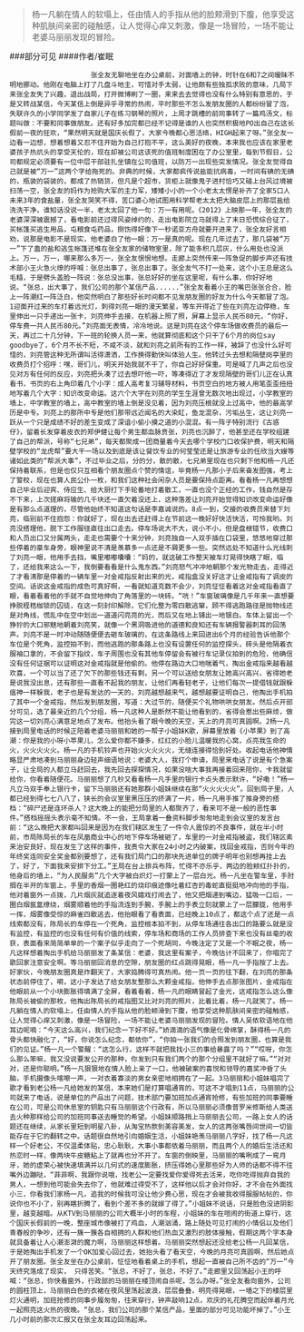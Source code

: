 > 杨一凡躺在情人的软塌上，任由情人的手指从他的脸颊滑到下腹，他享受这种肌肤间亲密的碰触感，让人觉得心痒又刺激，像是一场冒险，一场不能让老婆马丽丽发现的冒险。

###部分可见
####作者/崔眠

						张全友无聊地坐在办公桌前，对面墙上的钟，时针在6和7之间暧昧不明地挪动。他刚在电脑上打了几盘斗地主，可惜对手太弱，让他颇有些独孤求败的意味，几局下来张全友失了兴趣，退出战局，打开微博刷了一圈，来来去去觉得也没有什么特别有意思的，于是又转战某信，今天某信上倒是异乎寻常的热闹，平时那些不怎么发朋友圈的人都纷纷冒了泡，失联许久的小学同学发了自家儿子在练习钢琴的照片，上周才跳槽的前同事转了一篇鸡汤文，标题叫做：不要和同事做朋友。还有好多加完都已经不记得是谁的人也突然积极地PO出自己在这长假前一夜的狂欢，“果然明天就是国庆长假了，大家今晚都心思活络，HIGH起来了呀。”张全友一边看一边想，想着想着又忍不住开始为自己打抱不平，这么美好的夜晚，本来我也应该在家里老婆孩子热炕头的享受天伦的，现在却被公司这该死的值班制度困在了办公室里，每到节假日，公司都规定必须要有一位中层干部驻扎坐镇在公司值班，以防万一出现些突发情况。张全友觉得自己就是被“万一”这两个字给拖死的。非典的时候，大家都疯传说盐能抗病毒，一时间有碘的无碘的，瓶装的袋装的，都成了热销货，但凡是个超市，货柜上就像鬼子进村恰巧又碰上台风过境被扫荡一空，张全友的妈作为抢购大军的主力军，矮矮小小的一个小老太太愣是补齐了全家5口人未来3年的食盐量，张全友哭笑不得，苦口婆心地试图用科学帮老太太把大脑皮层上的那层盐给洗洗干净，谁知话没说一半，老太太回了他一句：万一有用呢。《2012》上映那一年，张全友的老婆深深被震撼了，看电影前还过得风姿绰约的，走出电影院立马就得上了末日恐慌综合征了，买帐篷买逃生用品，屯粮食屯药品，捯饬得好像下一秒诺亚方舟就要开进来了，张全友好言相劝，说那是电影不是现实，他老婆白了他一眼：万一是真的呢。现在几年过去了，那几袋被“万一”下了蛊的盐和逃生帐篷还堆在张全友家的储物室里，除了能多积几层灰，什么用处也没派上。万一，万一，哪来那么多万一，张全友恨恨地想。走廊上突然传来一阵急促的脚步声还有技术部小王火急火燎的呼喊：张总出事了，张总出事了。张全友气不打一处来，这个小王总是这么毛糙，于是劈头盖脸一阵说：张总没出事，张总好好的坐在这里呢，有什么事，你好好地说。“张总，出大事了，我们公司的那个某信产品......”张全友看着小王的嘴巴张张合合，脸上一阵潮红一阵泛白，他突然明白了那些好长时间都不见发朋友圈的好友为什么今天都冒了泡。1迎面开过来的车打着远光灯，刺得刘亮一眼的漫天繁星，等车开得近了些在刘亮左边停稳，车里伸出一只手递出一张卡，刘亮伸手去接，在机器上照了照，屏幕上显示人民币80元，“你好，停车费一共人民币80元。”刘亮面无表情，冷冷地说。这是刘亮在这个停车场做收费员的最后一天，再过二十几分钟，下一班的轮换人员一来，他就算彻底和这个只干了6个月的岗位say goodbye了，6个月不长不短，不咸不淡，就和刘亮之前所有的工作一样，被辞了也没什么好可惜的，刘亮管这种无所谓叫活得潇洒，工作换得勤快叫体验人生。他转过头去想和隔壁岗亭里的收费员打个招呼：嘿，哥们儿，明天开始我就不干了，你自己好好保重。可是喊了几声之后也没见对方有任何的反应，刘亮把头凑了过去想吓他一吓，等凑得近了才发现隔壁的哥们儿正在认真看书，书页的右上角印着几个小字：成人高考复习辅导材料，书页空白的地方被人用笔歪歪扭扭地写着几个大字：知识改变命运。这六个大字在刘亮的学生生涯曾无数次地出现过，小学教室的墙上，中学教室的墙上，高中教室的墙上倒是没见着，因为刘亮压根就没上过高中，他的最高学历是中专。刘亮上的那所中专是他们那带远近闻名的大染缸，鱼龙混杂，污垢丛生，这让刘亮一跃从一个只是成绩不好的差生变成了深谙小偷小摸之道的小混混。有一阵子特别流行《古惑仔》，留着长发穿着皮衣的郑伊健让每个男生都血脉贲张，刘亮也沉醉了，他甚至还在学校组建了自己的帮派，号称“七兄弟”，每天都聚成一团商量着今天去哪个学校门口收保护费，明天和隔壁学校的“龙虎帮”要大干一场以及到底是该让餐饮专业的何莹莹还是让旅游专业的任欣当大嫂等诸如此类的“帮派大事”，不过毕业之后，分的分，散的散，七兄弟里现在也只剩下他和杨一凡还保持着联系，但是也仅只互相看个朋友圈点个赞的情谊，毕竟杨一凡那小子后来奋发图强，考上了警校，现在也算人民公仆一枚，和我们这种社会闲杂人员是要保持点距离。看看杨一凡再想想自己毕业后迎宾、侍应生、给大厨打下手轮番地打着散工，一直也没个正经的工作，钱自然是存不下来，上次搓麻将输的几千块还一直欠着没还上，这种落差让刘亮开始觉得知识改变命运好像是有那么点道理的，尽管他始终不知道这句话是李嘉诚说的。8点一到，交接的收费员来替下刘亮，临别前不住抱怨：你就好了，现在出去还赶得上在节前这一晚好好快活快活，可怜我哟。刘亮没搭理他，脱下工作服径直往出口走去。停车场说大不大，说小不小，但是盘根错节，收费口和人员出口又分属两头，走走也需要个十来分钟，刘亮独自一人双手插在口袋里，悠悠地穿过那些停着的豪车身旁，眼神里说不清是羡慕多一点还是不屑更多一些。突然远处不知道什么光线刺了刘亮一眼，他用手去挡，嘴里嘟嘟囔囔：“妈的，就这破工作整天被车灯晃得快瞎了眼，临了，还给我来这么一下，我倒要看看是什么鬼东西。”刘亮怒气冲冲地朝那个发光物走去，走得近了才看清那是停着的一辆车里一对金戒指反射出来的光，戒指盒没关好这才让金戒指有了调皮的空间。话说这金戒指的成色可真好啊，一看就知道克数不会少，刘亮怔怔看着这对金戒指看直了眼，看着看着他的手就不自觉地伸向了角落里的一块砖。“咣！”车窗玻璃像是几千年来一直想要挣脱桎梏枷锁的囚徒，在这一刻封印解除，它们化整为零四散逃窜，顾不得逃跑路径是抛物线还是对角线，慌乱中在空中划出一道道闪亮亮的光，而后又在地上铺出一地银白。车体上留出一个狰狞的大口邪魅地朝着刘亮笑，就像一个黑洞吸进他的道德和良知还有车辆报警器刺耳的回荡声。刘亮不是一时冲动随随便便去砸车玻璃的，在这条路线上来回进出6个月的经验告诉他那个车位是个死角，监控拍不到，而他逃跑的那条路上也没有设置任何的监控探头，砖头是他隔着衣服袖口拿的，不会留下指纹，车子周围也没有其他车停留会有被行车记录仪拍到的危险，他确信没有任何证据可以证明这对金戒指就是他偷的。他停在路边大口地喘着气，掏出金戒指来越看越欢喜，一个可以当了还了欠下的那些钱还有剩，另一个可以送给女朋友让她高兴高兴，省得她老是说我没出息，还有那些一直看不起我的朋友，让他们再看轻老子，让他们每次一提借钱就跟躲瘟神一样躲我，老子也是有发达的一天的，刘亮越想越来气，越想越要证明自己，他掏出手机拍了其中一个金戒指，然后发到朋友圈，写道：大过节的，随便买个礼物哄哄女朋友。然后点开部分可见，选了最亲近的几个分组，杨一凡这种人是断然不能让他看到的，省得会惹出些麻烦，做完这一切刘亮心满意足地点了发布。他抬头看了眼今晚的天空，天上的月亮可真圆啊。2杨一凡接到局里电话的时候正陪着老婆马丽丽和她的一帮子小姐妹K歌，屏幕里放着《小苹果》到了高潮：你是我的小呀小苹果儿，怎么爱你都不嫌多，红红的小脸儿温暖我的心窝，点亮我生命的火，火火火火火。杨一凡的手机铃声也开始火火火火火，无缝连接得恰到好处。收起电话他神情略显严肃地凑到马丽丽身边轻声细语地说：老婆大人，我打个申请，局里来电话了说是有个急案子，让全局的人都立马赶回去，我先回去探探情况，如果没啥大事我再接着回来陪你，卡我就留给你，你看着随便花。马丽丽想了几秒又看看杨一凡手里的银行卡点头表示默许，“好嘞！”杨一凡立马双手奉上银行卡，留下马丽丽还有她那群小姐妹继续在那“火火火火火”。回到局子里，人都已经到得七七八八了，狭长的会议室里黑压压的挤满了一片，杨一凡用手推了推身旁的搭档：“碎尸还是连环杀人？这大晚上的能把分局里的人都聚齐了，看来可不是一般的恶性事件。”搭档摇摇头表示毫不知情。不一会，王局拿着一叠资料脚步匆匆地走到会议室的发言台前：“这么晚把大家都叫回来是因为在我们辖区发生了一件令人震惊的不良事件，就在半小时前，市局陈局长的车在凤凰商业中心的地下停车场被砸了，车里的一对金戒指被盗，我们辖区素来治安良好，现在发生了这样的事件，我责令大家在24小时之内破案，找回金戒指，否则今年的年终奖连同安全奖金都别要想了，还有我们局门口的那块先进单位的牌子明年也别想再挂上去了，好了，下面我来安排下分工。”王局在台上排兵布阵，忙得不亦乐乎，两边的脸颊红扑扑的，他身后的墙上，“为人民服务”几个大字被白炽灯一打蒙上了一层白光。杨一凡坐在警车里，手肘搁在半开的车窗上，手里的香烟一圈艳红的烧印痕迹像吐着红杏的毒蛇直挺挺地冲向他的手指，他对着窗外一点拨，几片烟灰就追逐着夜风嬉戏打闹去了，他又把烟递到嘴边，猛吸一口后，一圈白烟氤氲缭绕，烟雾顺着他的手指流连到手腕，手腕上的手表立刻就蒙上了一层朦胧，他用手一挥，烟雾像受惊的麻雀四散逃去，他抬眼看了看表面，已经晚上10点了，都这个点了还是一点线索都没有，陈局长的车停在一个死角，监控根本拍不到，从停车场通往各出口的路要么就是没有监控，有监控的也没有任何有价值的线索，停车场和商场的工作人员排查下来也没有丝毫的收获，表面看来简简单单的一个案子似乎走向了一个死胡同，今晚注定了又是一个不眠之夜，杨一凡这样想着掏出手机给马丽丽发了条某信：老婆，我这里有案子，今晚估计不回来了，你唱完了歌回家注意安全啊。等马丽丽回消息的空隙，朋友圈的红点跳得晃眼，杨一凡一手指按了上去。好家伙，今晚朋友圈真是炸翻天了，大家捣腾得可真热闹。他一页一页的往下翻，在刘亮的那条状态前停住了，嗬，这小子发达了给女朋友整那么大颗金戒指，他伸手去点那张图片，金戒指在他眼前从一个小块膨胀得填满了全屏，看着看着，杨一凡的眼睛冒起了金光，这戒指怎么这么像陈局长被偷的那枚，他掏出陈局长的戒指图又比对刘亮的照片，比着比着，杨一凡就笑了。杨一凡躺在情人的软塌上，任由情人的手指从他的脸颊滑到下腹，他享受这种肌肤间亲密的碰触感，让人觉得心痒又刺激，像是一场冒险，一场不能让老婆马丽丽发现的冒险。情人吴侬软语地在他耳边呢喃：“今天这么高兴，我们纪念一下好不好。”娇滴滴的语气像是化骨绵掌，酥得杨一凡的骨头都快融化了，“好，你说怎么纪念，都依你”，“你拍一张我们的合照发到朋友圈，也算是我们的见证。”杨一凡一个警醒：“这怎么行，这样不就把我找小三的事给暴露了吗？”“哎呀，你怎么那么笨嘛，我又没说要发公开的那种，你发到只有我们两个的那个分组里不就好了嘛。”“对对对，还是你聪明。”杨一凡狠狠地在情人脸上亲了一口，他被破案的喜悦和领导的嘉奖冲昏了头脑，手机摄像头喀嚓一声，一对衣着寡淡的男女亲密地相拥在了一起。3马丽丽和小姐妹唱完了歌才看到老公杨一凡给她发的某信，本来她们是打算唱通宵的，可这不才唱到11点，马丽丽的公司就来了电话，说是单位的产品出了问题，技术部门要加班加点通宵抢修，有些加班的同事要睡在公司，可是公司休息室的钥匙只有马丽丽这个行政有，所以马丽丽必须像普罗米修斯给人类送去火种那样给公司的加班同事送去睡觉的希望。小姐妹顺路捎上马丽丽去公司，一路上女人的话题还在继续，从家长里短到明星八卦，从淘宝热款到美容美发，女人的这两张嘴唇间世间一切皆能存在于它的翻转之中。话题很自然地引向婚姻生活，小姐妹艳羡马丽丽八字好，找了杨一凡这样一个好老公，不仅温柔体贴，忠心耿耿，大事小事都依着马丽丽，而且两个人的婚后生活还和热恋时一样，像两块牛皮糖粘上了就再也分不开了。车窗的倒映里，马丽丽的嘴咧成了一弯月牙，她的虚荣心被快速填满并以几何式的速度膨胀，挤压得她心里那些好为人师的话都不得不往嘴外边蹦哒，“菲菲啊，我跟你说哦，找老公一定要找爱你爱得死去活来，吃你吃得抛弃自我的男人，一想到他可能会失去你了，他就难过得受不了，这样他以后才会对你好，才不会在外面找小三，你看我们家杨一凡，追我的时候我可没让他少费心思，现在才会被我收得服服帖帖的，你说你也不小了，别再瞎折腾了，看到个差不多的就嫁了得了。”小姐妹不说话，只是脸色没进阴影里，越变越暗。从KTV到马丽丽的公司大概半小时的车程，小姐妹的车在喧闹的街道上穿行，这个国庆长假前的一晚，整座城市像被打了鸡血，人潮汹涌，路上随处可见打闹的小情侣以及他们青春般的争吵，还有一簇一簇各自相拥的人群和他们热血又激烈的肢体接触，假期这两个字本身就具备着让人心潮澎湃的魔力啊，马丽丽这样想着。马丽丽突然想起还没给老公杨一凡回某信，于是她掏出手机发了一个OK加爱心回过去，她抬头看了看天空，今晚的月亮可真圆啊，然后她点开了朋友圈。张全友坐在办公桌前，怔怔地看着桌上的手机，想起一直被自己所不齿的“万一”今天终究落成了现实， 只得苦笑。“张总，不好了，张总，不好了。”走廊里又回荡起小王的呼喊：“张总，你快看窗外，行政部的马丽丽在楼顶闹自杀呢，怎么办呀。”张全友看向窗外，公司的圆柱顶上，马丽丽白色的衣裙在夜风里荡起波浪，层层叠叠，明亮得晃眼，一墙之下的楼层里灯火通明，加班抢修的同事步履匆匆，往来穿行，钟声敲响12点，欢庆的礼花腾空而起伴着月光一起照亮这火热的夜晚。“张总，我们公司的那个某信产品，里面的部分可见功能坏掉了。”小王几小时前的那次汇报又在张全友耳边回荡起来。			  		